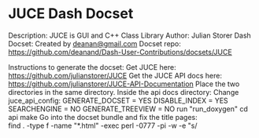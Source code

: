 JUCE Dash Docset
=======================

Description:
    JUCE is GUI and C++ Class Library
Author:
    Julian Storer
Dash Docset:
	Created by deanan@gmail.com
Docset repo:
https://github.com/deanand/Dash-User-Contributions/docsets/JUCE

Instructions to generate the docset:
	Get JUCE here:
		https://github.com/julianstorer/JUCE
	Get the JUCE API docs here: 
		https://github.com/julianstorer/JUCE-API-Documentation
	Place the two directories in the same directory.
	Inside the api docs directory:
		Change juce_api_config:
			GENERATE_DOCSET   = YES
			DISABLE_INDEX     = YES 
			SEARCHENGINE      = NO
			GENERATE_TREEVIEW = NO
		run "run_doxygen"
		cd api
		make
	Go into the docset bundle and fix the title pages:	
		find . -type f -name "*.html" -exec perl -0777 -pi -w -e "s/<title>JUCE: /<title>/sg" "{}" \;
	Add icon, etc...